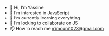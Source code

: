 - 👋 Hi, I’m Yassine
- 👀 I’m interested in JavaScript
- 🌱 I’m currently learning everyhting
- 💞️ I’m looking to collaborate on JS
- 📫 How to reach me mimouni1023@gmail.com

<!---
TimesTa1023/TimesTa1023 is a ✨ special ✨ repository because its `README.md` (this file) appears on your GitHub profile.
You can click the Preview link to take a look at your changes.
--->
